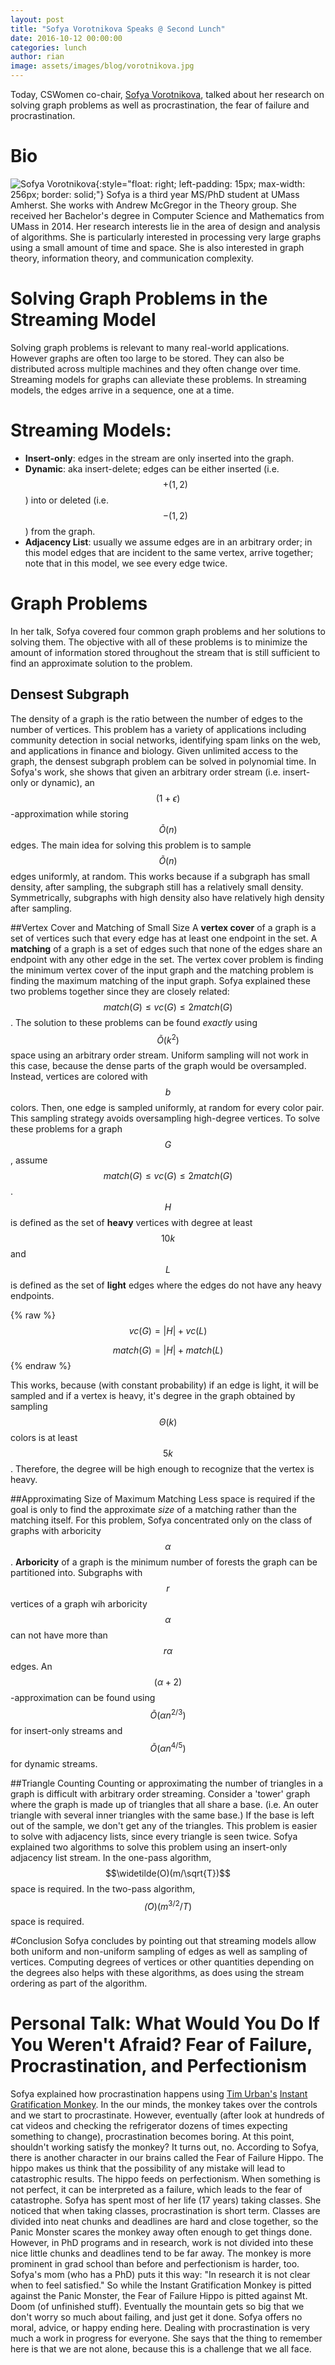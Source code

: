 ```yaml
---
layout: post
title: "Sofya Vorotnikova Speaks @ Second Lunch"
date: 2016-10-12 00:00:00
categories: lunch
author: rian
image: assets/images/blog/vorotnikova.jpg
---
```


Today, CSWomen co-chair, [Sofya Vorotnikova](https://people.cs.umass.edu/~svorotni/), talked about
her research on solving graph problems as well as procrastination, the fear of failure and
procrastination.

<!--break-->

# Bio

![Sofya Vorotnikova](/assets/images/blog/vorotnikova.jpg){:style="float: right; left-padding: 15px; max-width: 256px; border: solid;"}
Sofya is a third year MS/PhD student at UMass Amherst.  She works with Andrew McGregor in the
Theory group. She received her Bachelor's degree in Computer Science and Mathematics from
UMass in 2014. Her research interests lie in the area of design and analysis of algorithms. She is
particularly interested in processing very large graphs using a small amount of time and space.
She is also interested in graph theory, information theory, and communication complexity.

# Solving Graph Problems in the Streaming Model
Solving graph problems is relevant to many real-world applications. However graphs are often too large to be stored. They can also be distributed across multiple machines and they often change over time. Streaming models for graphs can alleviate these problems. In streaming models, the edges
arrive in a sequence, one at a time.

# Streaming Models:
* **Insert-only**: edges in the stream are only inserted into the graph.
* **Dynamic**: aka insert-delete; edges can be either inserted (i.e. $$+(1,2)$$) into or deleted
(i.e. $$-(1,2)$$) from the graph.
* **Adjacency List**: usually we assume edges are in an arbitrary order; in this model edges that
are incident to the same vertex, arrive together; note that in this model, we see every edge twice.

# Graph Problems
In her talk, Sofya covered four common graph problems and her solutions to solving them. The
objective with all of these problems is to minimize the amount of information stored throughout the
stream that is still sufficient to find an approximate solution to the problem.

## Densest Subgraph
The density of a graph is the ratio between the number of edges to the number of vertices. This
problem has a variety of applications including community detection in social networks, identifying
spam links on the web, and applications in finance and biology. Given unlimited access to the graph,
the densest subgraph problem can be solved in polynomial time. In Sofya's work, she shows that
given an arbitrary order stream (i.e. insert-only or dynamic), an $$(1 + \epsilon)$$-approximation
while storing $$\widetilde{O}(n)$$ edges. The main idea for solving this problem is to sample
$$\widetilde{O}(n)$$ edges uniformly, at random. This works because if a subgraph has small density,
after sampling, the subgraph still has a relatively small density. Symmetrically, subgraphs with
high density also have relatively high density after sampling.

##Vertex Cover and Matching of Small Size
A **vertex cover** of a graph is a set of vertices such that every edge has at least one endpoint
in the set. A **matching** of a graph is a set of edges such that none of the edges share an
endpoint with any other edge in the set. The vertex cover problem is finding the minimum vertex
cover of the input graph and the matching problem is finding the maximum matching of the input
graph. Sofya explained these two problems together since they are closely related:
$$match(G) \leq vc(G) \leq 2match(G)$$. The solution to these problems can be found *exactly* using
$$\widetilde{O}(k^2)$$ space using an arbitrary order stream. Uniform sampling will not work in
this case, because the dense parts of the graph would be oversampled. Instead, vertices are
colored with $$b$$ colors. Then, one edge is sampled uniformly, at random for every color pair.
This sampling strategy avoids oversampling high-degree vertices. To solve these problems for a graph
$$G$$, assume $$match(G)\leq vc(G)\leq 2match(G)$$. $$H$$ is defined as the set of **heavy**
vertices with degree at least $$10k$$ and $$L$$ is defined as the set of **light** edges where
the edges do not have any heavy endpoints.

{% raw %}
$$vc(G) = |H| + vc(L)$$

$$match(G) = |H| + match(L)$$
{% endraw %}

This works, because (with constant probability) if an edge is light, it will be sampled and if a
vertex is heavy, it's degree in the graph obtained by sampling $$\Theta(k)$$ colors is at least
$$5k$$. Therefore, the degree will be high enough to recognize that the vertex is heavy.

##Approximating Size of Maximum Matching
Less space is required if the goal is only to find the approximate *size* of a matching rather than
the matching itself. For this problem, Sofya concentrated only on the class of graphs with
arboricity $$\alpha$$. **Arboricity** of a graph is the minimum number of forests the graph can be
partitioned into. Subgraphs with $$r$$ vertices of a graph wih arboricity $$\alpha$$ can not have
more than $$r\alpha$$ edges. An $$(\alpha + 2)$$-approximation can be found using
$$\widetilde{O}(\alpha n^{2/3})$$ for insert-only streams and $$\widetilde{O}(\alpha n^{4/5})$$ for
dynamic streams.

##Triangle Counting
Counting or approximating the number of triangles in a graph is difficult with arbitrary order
streaming. Consider a 'tower' graph where the graph is made up of triangles that all share a base.
(i.e. An outer triangle with several inner triangles with the same base.) If the base is left out
of the sample, we don't get any of the triangles. This problem is easier to solve with adjacency
lists, since every triangle is seen twice. Sofya explained two algorithms to solve this problem
using an insert-only adjacency list stream. In the one-pass algorithm, $$\widetilde(O)(m/\sqrt{T})$$
space is required. In the two-pass algorithm, $$\widetilde(O)(m^{3/2}/T)$$ space is required.

#Conclusion
Sofya concludes by pointing out that streaming models allow both uniform and non-uniform sampling of
edges as well as sampling of vertices. Computing degrees of vertices or other quantities depending
on the degrees also helps with these algorithms, as does using the stream ordering as part of the
algorithm.


# Personal Talk: What Would You Do If You Weren't Afraid? Fear of Failure, Procrastination, and Perfectionism
Sofya explained how procrastination happens using [Tim Urban's](http://waitbutwhy.com/wait-but-who)
[Instant Gratification Monkey](http://waitbutwhy.com/2013/10/why-procrastinators-procrastinate.html). In the our minds, the monkey takes over the controls and we start to procrastinate. However,
eventually (after look at hundreds of cat videos and checking the refrigerator dozens of times
expecting something to change), procrastination becomes boring. At this point, shouldn't working
satisfy the monkey? It turns out, no. According to Sofya, there is another character in our brains
called the Fear of Failure Hippo. The hippo makes us think that the possibility of any mistake will
lead to catastrophic results. The hippo feeds on perfectionism. When something is not perfect, it
can be interpreted as a failure, which leads to the fear of catastrophe. Sofya has spent most of
her life (17 years) taking classes. She noticed that when taking classes, procrastination is short
term. Classes are divided into neat chunks and deadlines are hard and close together, so the Panic
Monster scares the monkey away often enough to get things done. However, in PhD programs and in
research, work is not divided into these nice little chunks and deadlines tend to be far away. The
monkey is more prominent in grad school than before and perfectionism is harder, too. Sofya's mom
(who has a PhD) puts it this way: "In research it is not clear when to feel satisfied." So while
the Instant Gratification Monkey is pitted against the Panic Monster, the Fear of Failure Hippo is
pitted against Mt. Doom (of unfinished stuff). Eventually the mountain gets so big that we don't
worry so much about failing, and just get it done. Sofya offers no moral, advice, or happy ending
here. Dealing with procrastination is very much a work in progress for everyone. She says that the
thing to remember here is that we are not alone, because this is a challenge that we all face.
